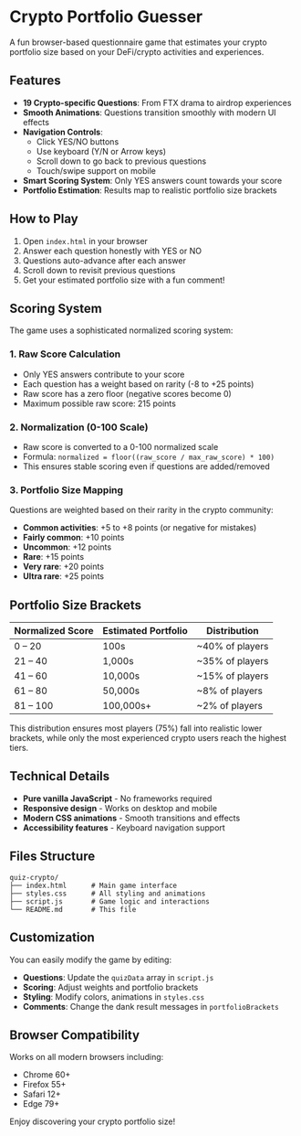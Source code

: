 # Crypto Portfolio Guesser 

A fun browser-based questionnaire game that estimates your crypto portfolio size based on your DeFi/crypto activities and experiences.

## Features

- **19 Crypto-specific Questions**: From FTX drama to airdrop experiences
- **Smooth Animations**: Questions transition smoothly with modern UI effects
- **Navigation Controls**: 
  - Click YES/NO buttons
  - Use keyboard (Y/N or Arrow keys)
  - Scroll down to go back to previous questions
  - Touch/swipe support on mobile
- **Smart Scoring System**: Only YES answers count towards your score
- **Portfolio Estimation**: Results map to realistic portfolio size brackets

## How to Play

1. Open `index.html` in your browser
2. Answer each question honestly with YES or NO
3. Questions auto-advance after each answer
4. Scroll down to revisit previous questions
5. Get your estimated portfolio size with a fun comment!

## Scoring System

The game uses a sophisticated normalized scoring system:

### 1. Raw Score Calculation
- Only YES answers contribute to your score
- Each question has a weight based on rarity (-8 to +25 points)
- Raw score has a zero floor (negative scores become 0)
- Maximum possible raw score: 215 points

### 2. Normalization (0-100 Scale)
- Raw score is converted to a 0-100 normalized scale
- Formula: `normalized = floor((raw_score / max_raw_score) * 100)`
- This ensures stable scoring even if questions are added/removed

### 3. Portfolio Size Mapping
Questions are weighted based on their rarity in the crypto community:

- **Common activities**: +5 to +8 points (or negative for mistakes)
- **Fairly common**: +10 points
- **Uncommon**: +12 points  
- **Rare**: +15 points
- **Very rare**: +20 points
- **Ultra rare**: +25 points

## Portfolio Size Brackets

| Normalized Score | Estimated Portfolio | Distribution |
|------------------|-------------------|--------------|
| 0 – 20 | 100s | ~40% of players |
| 21 – 40 | 1,000s | ~35% of players |
| 41 – 60 | 10,000s | ~15% of players |
| 61 – 80 | 50,000s | ~8% of players |
| 81 – 100 | 100,000s+ | ~2% of players |

This distribution ensures most players (75%) fall into realistic lower brackets, while only the most experienced crypto users reach the highest tiers.

## Technical Details

- **Pure vanilla JavaScript** - No frameworks required
- **Responsive design** - Works on desktop and mobile
- **Modern CSS animations** - Smooth transitions and effects
- **Accessibility features** - Keyboard navigation support

## Files Structure

```
quiz-crypto/
├── index.html      # Main game interface
├── styles.css      # All styling and animations
├── script.js       # Game logic and interactions
└── README.md       # This file
```

## Customization

You can easily modify the game by editing:

- **Questions**: Update the `quizData` array in `script.js`
- **Scoring**: Adjust weights and portfolio brackets
- **Styling**: Modify colors, animations in `styles.css`
- **Comments**: Change the dank result messages in `portfolioBrackets`

## Browser Compatibility

Works on all modern browsers including:
- Chrome 60+
- Firefox 55+
- Safari 12+
- Edge 79+

Enjoy discovering your crypto portfolio size!